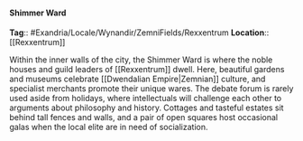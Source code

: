 #### Shimmer Ward
**Tag**:: #Exandria/Locale/Wynandir/ZemniFields/Rexxentrum
**Location**:: [[Rexxentrum]]

 Within the inner walls of the city, the Shimmer Ward is where the noble houses and guild leaders of [[Rexxentrum]] dwell. Here, beautiful gardens and museums celebrate [[Dwendalian Empire|Zemnian]] culture, and specialist merchants promote their unique wares. The debate forum is rarely used aside from holidays, where intellectuals will challenge each other to arguments about philosophy and history. Cottages and tasteful estates sit behind tall fences and walls, and a pair of open squares host occasional galas when the local elite are in need of socialization.
